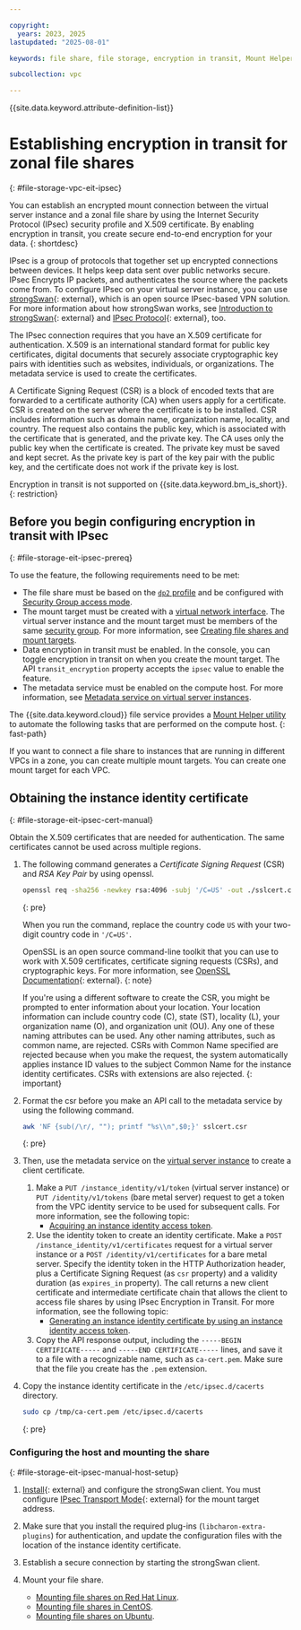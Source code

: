 ```yaml
---

copyright:
  years: 2023, 2025
lastupdated: "2025-08-01"

keywords: file share, file storage, encryption in transit, Mount Helper, IPsec, secure connection, mount share

subcollection: vpc

---
```


{{site.data.keyword.attribute-definition-list}}

# Establishing encryption in transit for zonal file shares
{: #file-storage-vpc-eit-ipsec}

You can establish an encrypted mount connection between the virtual server instance and a zonal file share by using the Internet Security Protocol (IPsec) security profile and X.509 certificate. By enabling encryption in transit, you create secure end-to-end encryption for your data.
{: shortdesc}

IPsec is a group of protocols that together set up encrypted connections between devices. It helps keep data sent over public networks secure. IPsec Encrypts IP packets, and authenticates the source where the packets come from. To configure IPsec on your virtual server instance, you can use [strongSwan](https://www.strongswan.org/){: external}, which is an open source IPsec-based VPN solution. For more information about how strongSwan works, see [Introduction to strongSwan](https://docs.strongswan.org/docs/5.9/howtos/introduction.html){: external} and [IPsec Protocol](https://docs.strongswan.org/docs/5.9/howtos/ipsecProtocol.html){: external}, too.

The IPsec connection requires that you have an X.509 certificate for authentication. X.509 is an international standard format for public key certificates, digital documents that securely associate cryptographic key pairs with identities such as websites, individuals, or organizations. The metadata service is used to create the certificates.

A Certificate Signing Request (CSR) is a block of encoded texts that are forwarded to a certificate authority (CA) when users apply for a certificate. CSR is created on the server where the certificate is to be installed. CSR includes information such as domain name, organization name, locality, and country. The request also contains the public key, which is associated with the certificate that is generated, and the private key. The CA uses only the public key when the certificate is created. The private key must be saved and kept secret. As the private key is part of the key pair with the public key, and the certificate does not work if the private key is lost.


Encryption in transit is not supported on {{site.data.keyword.bm_is_short}}.
{: restriction}

## Before you begin configuring encryption in transit with IPsec
{: #file-storage-eit-ipsec-prereq}

To use the feature, the following requirements need to be met:
- The file share must be based on the [`dp2` profile](/docs/vpc?topic=vpc-file-storage-profiles&interface=api#dp2-profile) and be configured with [Security Group access mode](/docs/vpc?topic=vpc-file-storage-vpc-about#fs-share-mount-targets). 
- The mount target must be created with a [virtual network interface](/docs/vpc?topic=vpc-vni-about). The virtual server instance and the mount target must be members of the same [security group](/docs/vpc?topic=vpc-using-security-groups). For more information, see [Creating file shares and mount targets](/docs/vpc?topic=vpc-file-storage-create).
- Data encryption in transit must be enabled. In the console, you can toggle encryption in transit on when you create the mount target. The API `transit_encryption` property accepts the `ipsec` value to enable the feature.
- The metadata service must be enabled on the compute host. For more information, see [Metadata service on virtual server instances](/docs/vpc?topic=vpc-imd-about).

The {{site.data.keyword.cloud}} file service provides a [Mount Helper utility](/docs/vpc?topic=vpc-fs-mount-helper-utility) to automate the following tasks that are performed on the compute host.
{: fast-path}

If you want to connect a file share to instances that are running in different VPCs in a zone, you can create multiple mount targets. You can create one mount target for each VPC.

## Obtaining the instance identity certificate
{: #file-storage-eit-ipsec-cert-manual}

Obtain the X.509 certificates that are needed for authentication. The same certificates cannot be used across multiple regions.

1. The following command generates a *Certificate Signing Request* (CSR) and *RSA Key Pair* by using openssl.
   ```sh
   openssl req -sha256 -newkey rsa:4096 -subj '/C=US' -out ./sslcert.csr -keyout file.key -nodes
   ```
   {: pre}

   When you run the command, replace the country code `US` with your two-digit country code in `'/C=US'`.

   OpenSSL is an open source command-line toolkit that you can use to work with X.509 certificates, certificate signing requests (CSRs), and cryptographic keys. For more information, see [OpenSSL Documentation](https://docs.openssl.org/){: external}.
   {: note}

   If you're using a different software to create the CSR, you might be prompted to enter information about your location. Your location information can include country code (C), state (ST), locality (L), your organization name (O), and organization unit (OU). Any one of these naming attributes can be used. Any other naming attributes, such as common name, are rejected. CSRs with Common Name specified are rejected because when you make the request, the system automatically applies instance ID values to the subject Common Name for the instance identity certificates. CSRs with extensions are also rejected.
   {: important}

2. Format the csr before you make an API call to the metadata service by using the following command.
   ```sh
   awk 'NF {sub(/\r/, ""); printf "%s\\n",$0;}' sslcert.csr
   ```
   {: pre}

3. Then, use the metadata service on the [virtual server instance](/docs/vpc?topic=vpc-imd-identity-operations#imd-json-token) to create a client certificate. 
   1. Make a `PUT /instance_identity/v1/token` (virtual server instance) or `PUT /identity/v1/tokens` (bare metal server) request to get a token from the VPC identity service to be used for subsequent calls. For more information, see the following topic:
      - [Acquiring an instance identity access token](/docs/vpc?topic=vpc-imd-configure-service&interface=api#imd-json-token).
   1. Use the identity token to create an identity certificate. Make a `POST /instance_identity/v1/certificates` request for a virtual server instance or a `POST /identity/v1/certificates` for a bare metal server. Specify the identity token in the HTTP Authorization header, plus a Certificate Signing Request (as `csr` property) and a validity duration (as `expires_in` property). The call returns a new client certificate and intermediate certificate chain that allows the client to access file shares by using IPsec Encryption in Transit. For more information, see the following topic:
      - [Generating an instance identity certificate by using an instance identity access token](/docs/vpc?topic=vpc-imd-identity-operations&interface=api#imd-acquire-certificate).
   1. Copy the API response output, including the `-----BEGIN CERTIFICATE-----` and `-----END CERTIFICATE-----` lines, and save it to a file with a recognizable name, such as `ca-cert.pem`. Make sure that the file you create has the `.pem` extension.
   
4. Copy the instance identity certificate in the `/etc/ipsec.d/cacerts` directory.
   ```sh
   sudo cp /tmp/ca-cert.pem /etc/ipsec.d/cacerts
   ```
   {: pre}

### Configuring the host and mounting the share
{: #file-storage-eit-ipsec-manual-host-setup}

1. [Install](https://docs.strongswan.org/docs/latest/install/install.html){: external} and configure the strongSwan client. You must configure [IPsec Transport Mode](https://docs.strongswan.org/docs/latest/howtos/ipsecProtocol.html#_ipsec_transport_mode){: external} for the mount target address. 

1. Make sure that you install the required plug-ins (`libcharon-extra-plugins`) for authentication, and update the configuration files with the location of the instance identity certificate.

1. Establish a secure connection by starting the strongSwan client.

1. Mount your file share.
   * [Mounting file shares on Red Hat Linux](/docs/vpc?topic=vpc-file-storage-mount-RHEL).
   * [Mounting file shares in CentOS](/docs/vpc?topic=vpc-file-storage-mount-centos).
   * [Mounting file shares on Ubuntu](/docs/vpc?topic=vpc-file-storage-mount-ubuntu).
